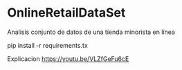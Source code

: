 # OnlineRetailDataSet
Analisis conjunto de datos de una tienda minorista en línea 

pip install -r requirements.tx


Explicacion
https://youtu.be/VLZfGeFu6cE 

